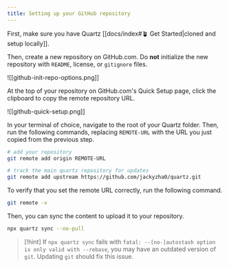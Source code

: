 ```yaml
---
title: Setting up your GitHub repository
---
```


First, make sure you have Quartz [[docs/index#🪴 Get Started|cloned and setup locally]].

Then, create a new repository on GitHub.com. Do **not** initialize the new repository with `README`, license, or `gitignore` files.

![[github-init-repo-options.png]]

At the top of your repository on GitHub.com's Quick Setup page, click the clipboard to copy the remote repository URL.

![[github-quick-setup.png]]

In your terminal of choice, navigate to the root of your Quartz folder. Then, run the following commands, replacing `REMOTE-URL` with the URL you just copied from the previous step.

```bash
# add your repository
git remote add origin REMOTE-URL

# track the main quartz repository for updates
git remote add upstream https://github.com/jackyzha0/quartz.git
```

To verify that you set the remote URL correctly, run the following command.

```bash
git remote -v
```

Then, you can sync the content to upload it to your repository.

```bash
npx quartz sync --no-pull
```

> [!hint]
> If `npx quartz sync` fails with `fatal: --[no-]autostash option is only valid with --rebase`, you
> may have an outdated version of `git`. Updating `git` should fix this issue.

